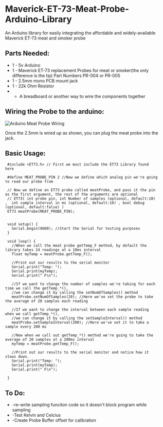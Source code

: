 # Maverick-ET-73-Meat-Probe-Arduino-Library
An Arduino library for easily integrating the affordable and widely-available Maverick ET-73 meat and smoker probe

## Parts Needed:
* 1 - 5v Arduino
* 1 - Maverick ET-73 replacement Probes for meat or smoker(the only difference is the tip) Part Numbers PR-004 or PR-005
* 1 - 2.5mm mono PCB mount jack
* 1 - 22k Ohm Resistor
* - A breadboard or another way to wire the components together


## Wiring the Probe to the arduino:
![Arduino Meat Probe Wiring](https://github.com/skyeperry1/Maverick-ET-73-Meat-Probe-Arduino-Library/blob/master/ET-73.Drawing.jpg)


Once the 2.5mm is wired up as shown, you can plug the meat probe into the jack. 

## Basic Usage:
     #include <ET73.h> // First we must include the ET73 Library found here
     
     #define MEAT_PROBE_PIN 2 //Now we define which analog pin we're going to read our probe from
     
     // Now we define an ET73 probe called meatProbe, and pass it the pin as the first argument, the rest of the arguments are optional
     // ET73( int probe pin, int Number of samples (optional, default:10) ,  int sample interval in ms (optional, default:10) , bool debug (optional, default:false) )
     ET73 meatProbe(MEAT_PROBE_PIN);  
     
     
     void setup() {
       Serial.begin(9600); //Start the Serial for testing purposes  
     }
     
     void loop() { 
       //When we call the meat probe getTemp_F method, by default the library takes 24 readings at a 10ms interval 
       float myTemp = meatProbe.getTemp_F();   
     
       //Print out our results to the serial monitor
       Serial.print("Temp: ");
       Serial.print(myTemp);
       Serial.print(" F\n");   
     
       //If we want to change the number of samples we're taking for each time we call the getTemp_*(),
       //we can change it by calling the setNumOfSamples() method
       meatProbe.setNumOfSamples(20); //Here we've set the probe to take the average of 20 samples each reading
     
       //If we want to change the interval between each sample reading when we call getTemp_*(),
       //we can change it by calling the setSampleInterval() method
       meatProbe.setSampleInterval(200); //Here we've set it to take a sample every 200 ms
     
       //Now when we call out getTemp_*() method we're going to take the average of 20 samples at a 200ms interval
       myTemp = meatProbe.getTemp_F();  
       
       //Print out our results to the serial monitor and notice how it slows down.
       Serial.print("Temp: ");
       Serial.print(myTemp);
       Serial.print(" F\n");  
       
     }


## To Do:
* -re-write sampling funciton code so it doesn't block program while sampling
* -Test Kelvin and Celcius
* -Create Probe Buffer offset for calibration
 

